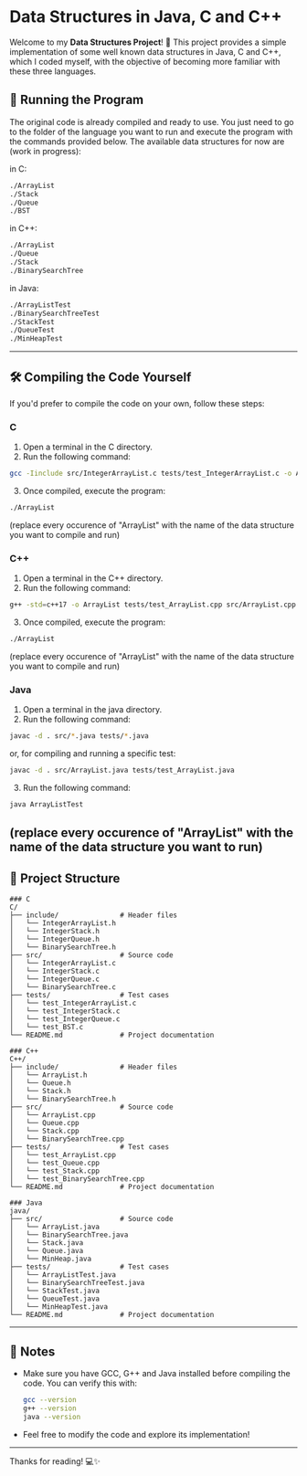 # Data Structures in Java, C and C++

Welcome to my **Data Structures Project**! 🎉 This project provides a simple implementation of some well known data structures in Java, C and C++,  which I coded myself, with the objective of becoming more familiar with these three languages.

## 🚀 Running the Program

The original code is already compiled and ready to use. You just need to go to the folder of the language you want to run and execute the program with the commands provided below.
The available data structures for now are (work in progress):

in C:
```bash
./ArrayList
./Stack
./Queue
./BST
```

in C++:
```bash
./ArrayList
./Queue
./Stack
./BinarySearchTree
```

in Java:
```bash
./ArrayListTest
./BinarySearchTreeTest
./StackTest
./QueueTest
./MinHeapTest
```

---

## 🛠️ Compiling the Code Yourself

If you'd prefer to compile the code on your own, follow these steps:

### C
1. Open a terminal in the C directory.
2. Run the following command:

```bash
gcc -Iinclude src/IntegerArrayList.c tests/test_IntegerArrayList.c -o ArrayList
```

3. Once compiled, execute the program:

```bash
./ArrayList
```

(replace every occurence of "ArrayList" with the name of the data structure you want to compile and run)

### C++
1. Open a terminal in the C++ directory.
2. Run the following command:
```bash
g++ -std=c++17 -o ArrayList tests/test_ArrayList.cpp src/ArrayList.cpp -I include/
```

3. Once compiled, execute the program:
```bash
./ArrayList
```
(replace every occurence of "ArrayList" with the name of the data structure you want to compile and run)


### Java    
1. Open a terminal in the java directory.
2. Run the following command:

```bash
javac -d . src/*.java tests/*.java
```

or, for compiling and running a specific test:

```bash
javac -d . src/ArrayList.java tests/test_ArrayList.java
```

3. Run the following command:
```bash
java ArrayListTest
```
(replace every occurence of "ArrayList" with the name of the data structure you want to run)
---

## 📂 Project Structure

```
### C
C/
├── include/               # Header files
│   └── IntegerArrayList.h
│   └── IntegerStack.h
│   └── IntegerQueue.h
│   └── BinarySearchTree.h
├── src/                   # Source code
│   └── IntegerArrayList.c
│   └── IntegerStack.c
│   └── IntegerQueue.c
│   └── BinarySearchTree.c
├── tests/                 # Test cases
│   └── test_IntegerArrayList.c
│   └── test_IntegerStack.c
│   └── test_IntegerQueue.c
│   └── test_BST.c
└── README.md              # Project documentation 
```
```
### C++
C++/
├── include/               # Header files
│   └── ArrayList.h
│   └── Queue.h
│   └── Stack.h
│   └── BinarySearchTree.h
├── src/                   # Source code
│   └── ArrayList.cpp
│   └── Queue.cpp
│   └── Stack.cpp
│   └── BinarySearchTree.cpp
├── tests/                 # Test cases
│   └── test_ArrayList.cpp
│   └── test_Queue.cpp
│   └── test_Stack.cpp
│   └── test_BinarySearchTree.cpp
└── README.md              # Project documentation 
```
```
### Java
java/
├── src/                   # Source code
│   └── ArrayList.java
│   └── BinarySearchTree.java
│   └── Stack.java
│   └── Queue.java
│   └── MinHeap.java
├── tests/                 # Test cases
│   └── ArrayListTest.java
│   └── BinarySearchTreeTest.java
│   └── StackTest.java
│   └── QueueTest.java
│   └── MinHeapTest.java
└── README.md              # Project documentation
```

---

## 📝 Notes

- Make sure you have GCC, G++ and Java installed before compiling the code. You can verify this with:
  ```bash
  gcc --version
  g++ --version
  java --version
  ```
- Feel free to modify the code and explore its implementation!

---

Thanks for reading! 💻✨
